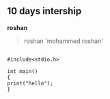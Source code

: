## 10 days intership
**roshan**
>roshan
'mohammed roshan'
```

#include<stdio.h>

int main()
{
print("hello");
}
